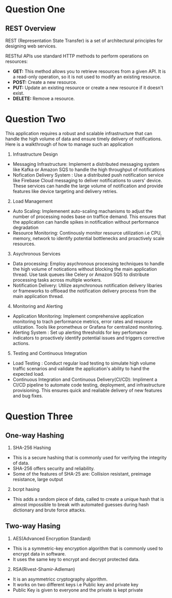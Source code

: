 # Question One 

## REST Overview
REST (Representation State Transfer) is a set of architectural principles for designing web services.


RESTful APIs use standard HTTP methods to perform operations on resources:

- **GET:** This method allows you to retrieve resources from a given API. It is a read-only operation, so it is not used to modify an existing resource.
- **POST:** Create a new resource.
- **PUT:** Update an existing resource or create a new resource if it doesn't exist.
- **DELETE:** Remove a resource.






# Question Two
This application requires a robust and scalable infrastructure that can handle the high volume of data and ensure timely delivery of notifications. 
Here is a walkthrough of how to manage such an application 
1. Infrastructure Design
- Messaging Infrastructure: Implement a distributed messaging system like Kafka or Amazon SQS to handle the high throughput of notifications 
- Nofication Delivery System : Use a distributed push notification service like Firebase Cloud messaging to deliver notifications to users' device. These services can handle the large volume of notification and provide features like device targeting and delivery retries.

2. Load Management
- Auto Scaling: Implemenent auto-scaling machanisms to adjust the number of processing nodes base on traffice demand. This ensures that the application can handle spikes in notification without performance degradation
- Resource Monitoring: Continously monitor resource utilization i.e CPU, memory, network to identify potential bottlenecks and proactively scale resources.

3. Asychronous Services
- Data processing: Employ asychronous processing techniques to handle the high volume of notications without blocking the main application thread. Use task queues like Celery or Amazon SQS to distribute processing tasks across multiple workers.
- Notification Delivery: Utilize asynchronous notification delivery libaries or frameworks to offloead the notification delivery process from the main application thread.

4. Monitoring and Alerting
- Application Monitoring: Implement comprehensive application monitoring to trach performance metrics, error rates and resource utilization. Tools like prometheus or Grafana for centralized monitoring.
- Alerting System : Set up alerting thresholds for key perfomance indicators to proactively identify potential issues and triggers corrective actions.

5. Testing and Continuous Integration
- Load Testing : Conduct regular load testing to simulate high volume traffic scenarios and validate the application's ability to hand the expected load.
- Continuous Integration and Continuous Delivery(CI/CD): Impliment a CI/CD pipeline to automate code testing, deployment, and infrastructure provisioning. This ensures quick and realiable delivery of new features and bug fixes.



# Question Three
## One-way Hashing 
1. SHA-256 Hashing 
- This is a secure hashing that is commonly used for verifying the integrity of data. 
- SHA-256 offers security and reliability. 
- Some of the features of SHA-25 are: Collision resistant, preimage resistance, large output

2. bcrpt hasing 
- This adds a random piece of data, called to create a unique hash that is almost impossible to break with automated guesses during hash dictionary and brute force attacks. 


## Two-way Hasing 
1. AES(Advanced Encryption Standard)
- This is a symmetric-key encryption algorithm that is commonly used to encrypt data in software.
- It uses the same key to encrypt and decrypt protected data.


2. RSA(Rivest-Shamir-Adleman)
- It is an asymmetricc cryptography algorithm.
- It works on two different keys i.e Public key and private key
- Public Key is given to everyone and the private is kept private
